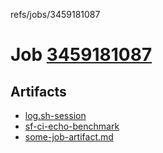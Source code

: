 refs/jobs/3459181087

# Job [3459181087](https://github.com/rokmoln/support-firecloud/runs/3459181087?check_suite_focus=true)

## Artifacts

* [log.sh-session](log.sh-session)
* [sf-ci-echo-benchmark](sf-ci-echo-benchmark)
* [some-job-artifact.md](some-job-artifact.md)

